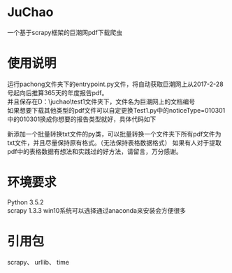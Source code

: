 # JuChao
一个基于scrapy框架的巨潮网pdf下载爬虫
# 使用说明
运行pachong文件夹下的entrypoint.py文件，将自动获取巨潮网上从2017-2-28号起向后推算365天的年度报告pdf。<br>
并且保存在D：\juchao\test1文件夹下，文件名为巨潮网上的文档编号<br>
如果想要下载其他类型的pdf文件可以自定更换Test1.py中的noticeType=010301中的010301换成你想要的报告类型就好，具体代码如下<br>

新添加一个批量转换txt文件的py类，可以批量转换一个文件夹下所有pdf文件为txt文件，并且尽量保持原有格式。（无法保持表格数据格式）
如果有人对于提取pdf中的表格数据有想法和实践过的好方法，请留言，万分感谢。
# 环境要求
Python 3.5.2<br>
scrapy 1.3.3
win10系统可以选择通过anaconda来安装会方便很多
# 引用包
scrapy、
urllib、
time
